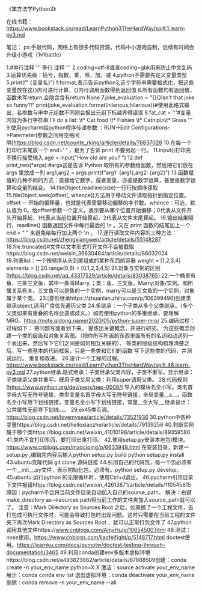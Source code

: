 
《笨方法学Python3》

在线书籍：https://www.bookstack.cn/read/LearnPython3TheHardWay/spilt.1.learn-py3.md



笔记：
ps:手敲代码，网络上有很多代码资源。代码中小游戏自制，后续有时间会升级小游戏（1v1battle）

1.#单行注释
'''
多行
注释
'''
2.coding=utf-8或者coding=gbk用来防止中文乱码
3.运算优先级：括号，指数，乘，除，加，减
4.python不需要先定义变量类型
5.print(f" {变量名}")  f:format,表示告诉python3,这个字符串需要格式化，把这些变量放在这{}内可进行计算，{}内可调用函数得到返回值
6.所有函数均有返回值，函数未写return,会隐含含有return None
7.joke_evaluation = "{}{}Isn't that joke so funny?!"
print(joke_evaluation.format(hilarious,hilarious))#使用此格式输出，若参数与串中元组数不同则会报出元组下标越界得错误
8.fat_cat = '''#变量内容为多行字符串
I'll do a list:
\t* Cat food
\t* Fishies
\t* Catnip\n\t* Grass
'''
9.使用pycharm给python程序传递参数 ：RUN->Edit Configurations->Paremeter(参数之间用空格间隔)https://blog.csdn.net/counte_rking/article/details/78837028
10.在每一个打印行末尾放一个 end=' ' ，是为了告诉 print 不要另起一行。
11.input()打印完不换行接受输入
age = input("How old are you? ")
12.def print_two(*args):#args这是告诉 Python 取所有的参数给函数，然后把它们放在 args 里放成一列
    arg1,arg2 = args
    print(f"arg1: {arg1},arg2: {arg2}")
13.函数赋值的几种不同的方式：直接给它数字，或者变量，亦或是数学运算，甚至是数学运算和变量的结合。
14.fileObject.readline(size)一行行按顺序读取
15.fileObject.seek(offset[, whence])方法用于移动文件读取指针到指定位置。 offset -- 开始的偏移量，也就是代表需要移动偏移的字节数。whence：可选，默认值为 0。给offset参数一个定义，表示要从哪个位置开始偏移；0代表从文件开头开始算起，1代表从当前位置开始算起，2代表从文件末尾算起。
16.输出结果隔行，readline() 函数返回文件中每行最后的 \n 。又在 print 函数的结尾加上一个 end = " " 来避免给每行加上两个 \n 。
17.逐行读取文件内容的三种方法：https://blog.csdn.net/zhengxiangwen/article/details/55148287																																																																																				
18.file.truncate()#文件以文本形式打开文件不会被截取https://blog.csdn.net/weixin_39630484/article/details/86032024																																																																																																																																																																																																																																																																																							
19.列表list：一个按顺序从头到尾组成的某种东西的容器  weight = [1,2,3,4] elements = []
20.range(0,6) = [0,1,2,3,4,5]
21.对象与实例的区别[https://blog.csdn.net/qq_43317529/article/details/83038765]
22.一个桶里有鱼，三条三文鱼，其中一条叫Marry.；类：鱼、三文鱼。Marry:对象/实例。和所属关系有关。三文鱼可以是鱼的一个实例，marry可以是三文鱼的一个实例，对象属于某个类。
23.[菱形继承https://zhuanlan.zhihu.com/p/106399496]创建类继承object,适用广度优先遍历父类
24.多继承：一个子类从多个父类继承。（多个父类如果有重叠的名称会造成歧义。）如若使用python的多重继承，要理解MRO。https://note.qidong.name/2020/05/python-super-mro/
25.编码过程：过程如下：
把问题写或者划下来。
提炼出关键概念，并进行研究。
为这些概念创建一个类的层级和对象关系图。（把你所写所画的东西里面所有的名词和动词列一个表出来，然后写下它们之间是如何相互关联的）、
等类的层级结构梳理清楚之后，写一些基本的代码框架，只是一些类和它们的函数
写下这些类的代码，并测试运行。
重复和改进。
26.设计一个工程的过程。https://www.bookstack.cn/read/LearnPython3TheHardWay/spilt.48.learn-py3.md
27.python继承.隐式继承：子类继承父类内容，子类不重写。显示继承：子类继承父类并重写。既用子类又用父类：利用super调用父类。
28.代码规则[https://www.python.org/dev/peps/pep-0008/]
导入的模块名全小写，类名首字母大写无符号链接，类型变量名首字母大写无符号链接，全局变量__a__，函数名全小写用下划线链接，变量名全小写下划线链接，常量__全大写__,继承设计：公共属性无前导下划线。。。
29.ex45类互调。https://blog.csdn.net/lovemysea/article/details/73521936
30.python中各种变量https://blog.csdn.net/helloxiaozhe/article/details/79139256
40.判断实例属于哪个类https://blog.csdn.net/weixin_41010198/article/details/89359586
41.类内不宜打印东西，要打印出来打印。
42.使用setup.py安装本地包/模块。https://www.cnblogs.com/maociping/p/6633948.html
在安装目录，新建一setup.py ,编辑完内容后输入python setup.py           build python setup.py install
43.ubuntu克隆代码 git clone 源码链接
44.引用自己的代码包，每一个包必须有一个__init__.py文件，表示初始化包，必须有。python setup.py develop。
45.ubuntu 运行python 的无限循环时，使用Ctrl+d退出。
46.pycharm引用目录下文件报错https://blog.csdn.net/weixin_42613871/article/details/110545815
原因：pycharm不会将当前文件目录自动加入自己的sourse_path。
解决：右键make_directory as-->sources path将当前工作的文件夹加入source_path就可以了。
注意：Mark Directory as Sources Root 之后，如果换了一个工程文件，去打包成可执行文件时，可能会导致打包时出现问题。这时只需要在当前工程的文件夹下再次Mark Directory as Sources Root ，就可以正常打包文件了
47.python调用其他文件https://www.cnblogs.com/AmyHu/p/10654500.html
48.测试：
nose使用。https://www.cnblogs.com/liaofeifight/p/5148717.html
doctest使用。https://learnku.com/docs/pymotw/doctest-testing-through-documentation/3465
49.利用conda创建env多版本虚拟环境https://blog.csdn.net/a493823882/article/details/87888509创建：conda create -n your_env_name python=X.X 激活：source activate your_env_name 展示：conda conda env list   退出虚拟环境：conda deactivate your_env_name  删除：conda remove -n your_env_name --all   


